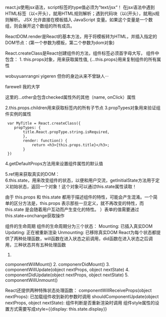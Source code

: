 react.js使用jsx语法，script标签的type值必须为“text/jsx“！ 在jsx语法中遇到HTML标签（以<开头），就用HTML规则解析；遇到代码块（以{开头），就用js规则解析。 JSX 允许直接在模板插入 JavaScript 变量。如果这个变量是一个数组，则会展开这个数组的所有成员。

  ReactDOM.render是React的基本方法，用于将模板转为HTML，并插入指定的DOM节点：(第一个参数为模板，第二个参数为dom对象)

   React.createClass是React创建组件的方法，组件标签必须首字母大写， 组件中包含：     1. this.props对象，用来获取属性值, {…this.props}用来复制组件的所有属性

   wobuyuanrangni yigeren 但你的身边从来不曾缺人···

   farewell  我的大学

这里的...other会包含checked属性外的其他（name, onClick）属性

 2.this.props.children用来获取标签内的所有子节点      3.propTypes对象用来验证组件实例的属性

     var MyTitle = React.createClass({
        propTypes: {
            title.React.propType.string.isRequired,
            },
            render: function() {
                return <h3>{this.props.title}</h3>;
            }
     })

4.getDefaultProps方法用来设置组件属性的默认值

5.ref用来获取真实的DOM：  
6.this.state，用来改变组件的状态，以便和用户交流，getInitialState方法用于定义初始状态，返回一个对象！这个对象可以通过this.state属性读取！

由于 this.props 和 this.state 都用于描述组件的特性，可能会产生混淆。一个简单的区分方法是，this.props 表示那些一旦定义，就不再改变的特性，而 this.state 是会随着用户互动而产生变化的特性。 ）表单的值需要通过this.state+onchange获取操作

组件的生命周期 组件的生命周期分为三个状态：      Mounting: 已插入真实DOM      Updating: 正在被重新渲染      Unmounting: 已移除真实DOM   React为每个状态都提供了两种处理函数，will函数在进入状态之前调用，did函数在进入状态之后调用，三种状态共有五种处理函数

1.
componentWillMount()
2.
componenrDidMount()
3.
componentWillUpdate(object nextProps, object nextState)
4.
componentDidUpdate(object nextProps, object nextState)
5.
componentWillUnmount()

React还提供两种特殊状态处理函数：      componentWillReceiveProps(object nextProps): 已加载组件收到新的参数时调用      shouldComponentUpdate(object nextProps, object nextState): 组件判断是否重新渲染时调用   组件style属性的设置方式需要写成style={{display: this.state.display}}  


